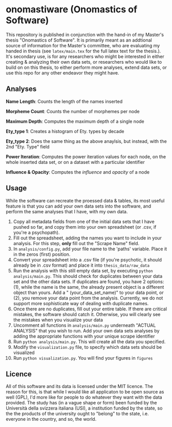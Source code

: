 # onomastiware (Onomastics of Software)

This repository is published in conjunction with the hand-in of my Master's thesis "Onomastics of Software". It is primarily meant as an addtional source of information for the Master's committee, who are evaluating my handed in thesis (see `latex/main.tex` for the full latex text for the thesis.). It's secondary use, is for any researchers who might be interested in either creating & analyzing their own data sets, or researchers who would like to build on on this thesis, to either perform more analyses, extend data sets, or use this repo for any other endeavor they might have.  

## Analyses

**Name Length**: Counts the length of the names inserted

**Morpheme Count**: Counts the number of morphemes per node

**Maximum Depth**: Computes the maximum depth of a single node

**Ety_type 1**: Creates a histogram of Ety. types by decade

**Ety_type 2**: Does the same thing as the above anaylsis, but instead, with the 2nd "Ety. Type" field

**Power Iteration**: Computes the power iteration values for each node, on the whole inserted data set, or on a dataset with a particular identifier

**Influence & Opacity**: Computes the *influence* and *opacity* of a node


## Usage

While the software can recreate the proessed data & tables, its most useful feature is that you can add your own data sets into the software, and perform the same analyses that I have, with my own data.

1. Copy all metadata fields from one of the initial data sets that I have pushed so far, and copy them into your own spreadsheet (or .csv, if you're a psychopath).
2. Fill out the spreadsheet, adding the names you want to include in your analysis. For this step, __only__ fill out the "Scrape Name" field.
3. In `analysis/config.py`, add your file name to the 'paths' variable. Place it in the zeros (first) position.
4. Convert your spreadsheet into a .csv file (if you're psychotic, it should already be in .csv format) and place it into `thesis_data/raw_data`
5. Run the analysis with this still empty data set, by executing `python analysis/main.py`. This should check for duplicates between your data set and the other data sets. If duplicates are found, you have 2 options: (1), while the name is the same, the already present object is a different object than yours. Add a " (your_data_set_name)" to your data point, or (2), you remove your data point from the analysis. Currently, we do not support more sophisticate way of dealing with duplicate names. 
6. Once there are no duplicates, fill out your entire table. If there are critical mistakes, the software should catch it. Otherwise, you will clearly see the mistakes when you visualize your data
7. Uncomment all functions in `analysis/main.py` underneath "ACTUAL ANALYSIS" that you wish to run. Add your own data sets analyses by adding the appropriate functions with your unique scrape identifier
8. Run `python analysis/main.py`. This will create all the data you specified.
9. Modify the `visualization.py` file, to specify which data sets should be visualized
10. Run `python visualization.py`. You will find your figures in `figures`

## Licence

All of this software and its data is licensed under the MIT licence. The reason for this, is that while I would like all applicaton to be open source as well (GPL), I'd more like for people to do whatever they want with the data provided. The study has (in a vague shape or form) been funded by the Università della svizzera italiana (USI), a institution funded by the state, so the the products of the university ought to "belong" to the state, i.e. everyone in the country, and so, the world.
